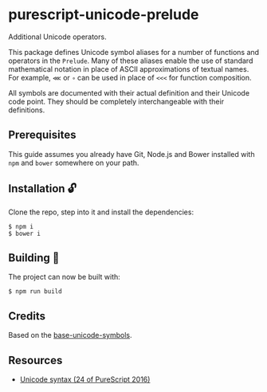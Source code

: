 # purescript-unicode-prelude

Additional Unicode operators.

This package defines Unicode symbol aliases for a number of functions and operators
in the `Prelude`. Many of these aliases enable the use of standard mathematical notation
in place of ASCII approximations of textual names. For example, `⋘` or `∘` can be used
in place of `<<<` for function composition.

All symbols are documented with their actual definition and their Unicode code point.
They should be completely interchangeable with their definitions.

## Prerequisites

This guide assumes you already have Git, Node.js and Bower installed
with `npm` and `bower` somewhere on your path.

## Installation 🔓

Clone the repo, step into it and install the dependencies:

```
$ npm i
$ bower i
```

## Building 🔧

The project can now be built with:

```
$ npm run build
```

## Credits

Based on the [base-unicode-symbols](https://github.com/roelvandijk/base-unicode-symbols).

## Resources

* [Unicode syntax (24 of PureScript 2016)](https://github.com/paf31/24-days-of-purescript-2016/blob/master/2.markdown)
